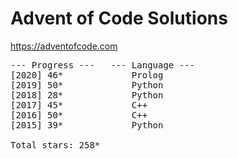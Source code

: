 # Advent of Code Solutions

https://adventofcode.com

<pre>
--- Progress ---   --- Language ---
[2020] 46*             Prolog
[2019] 50*             Python
[2018] 28*             Python
[2017] 45*             C++
[2016] 50*             C++
[2015] 39*             Python

Total stars: 258*
</pre>
